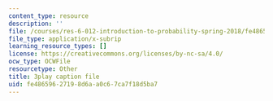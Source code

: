 ```yaml
---
content_type: resource
description: ''
file: /courses/res-6-012-introduction-to-probability-spring-2018/fe48659627198d6aa0c67ca7f18d5ba7_GOmLwHaa8Ik.srt
file_type: application/x-subrip
learning_resource_types: []
license: https://creativecommons.org/licenses/by-nc-sa/4.0/
ocw_type: OCWFile
resourcetype: Other
title: 3play caption file
uid: fe486596-2719-8d6a-a0c6-7ca7f18d5ba7
---
```

